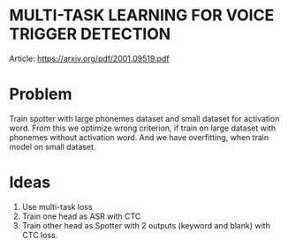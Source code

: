 # MULTI-TASK LEARNING FOR VOICE TRIGGER DETECTION

Article: https://arxiv.org/pdf/2001.09519.pdf

# Problem

Train spotter with large phonemes dataset and small dataset for activation word.
From this we optimize wrong criterion, if train on large dataset with phonemes
without activation word. And we have overfitting, when train model on small
dataset.

# Ideas

1. Use multi-task loss
2. Train one head as ASR with CTC
3. Train other head as Spotter with 2 outputs (keyword and blank) with CTC loss.
